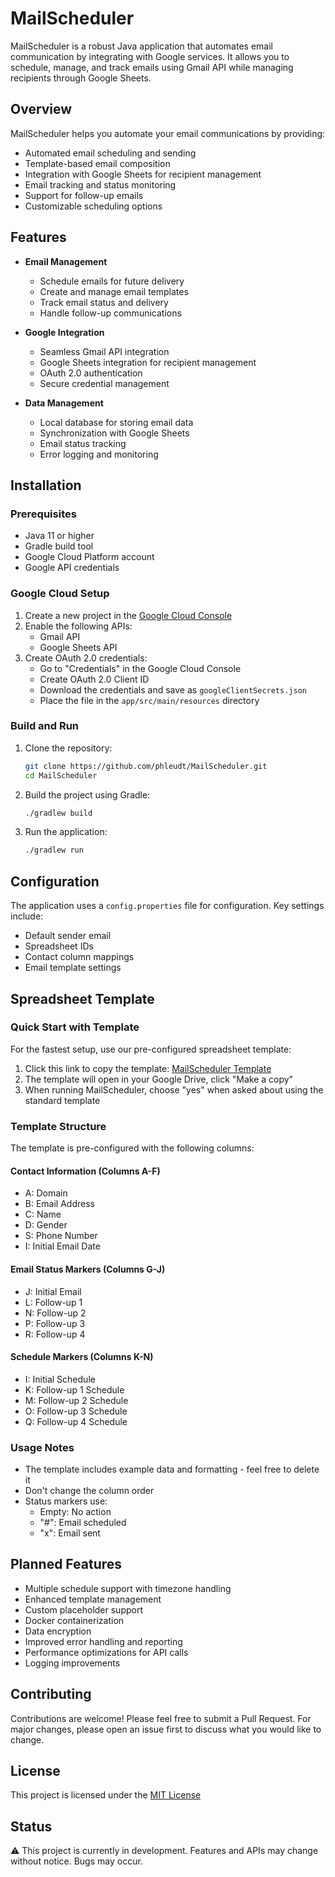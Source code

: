 # MailScheduler

MailScheduler is a robust Java application that automates email communication by integrating with Google services. It allows you to schedule, manage, and track emails using Gmail API while managing recipients through Google Sheets.

## Overview

MailScheduler helps you automate your email communications by providing:
- Automated email scheduling and sending
- Template-based email composition
- Integration with Google Sheets for recipient management
- Email tracking and status monitoring
- Support for follow-up emails
- Customizable scheduling options

## Features

- **Email Management**
   - Schedule emails for future delivery
   - Create and manage email templates
   - Track email status and delivery
   - Handle follow-up communications

- **Google Integration**
   - Seamless Gmail API integration
   - Google Sheets integration for recipient management
   - OAuth 2.0 authentication
   - Secure credential management

- **Data Management**
   - Local database for storing email data
   - Synchronization with Google Sheets
   - Email status tracking
   - Error logging and monitoring

## Installation

### Prerequisites
- Java 11 or higher
- Gradle build tool
- Google Cloud Platform account
- Google API credentials

### Google Cloud Setup

1. Create a new project in the [Google Cloud Console](https://console.cloud.google.com)
2. Enable the following APIs:
   - Gmail API
   - Google Sheets API
3. Create OAuth 2.0 credentials:
   - Go to "Credentials" in the Google Cloud Console
   - Create OAuth 2.0 Client ID
   - Download the credentials and save as `googleClientSecrets.json`
   - Place the file in the `app/src/main/resources` directory

### Build and Run

1. Clone the repository:
   ```bash
   git clone https://github.com/phleudt/MailScheduler.git
   cd MailScheduler
   ```
2. Build the project using Gradle:
   ```bash
   ./gradlew build
   ```

3. Run the application:
   ```bash
   ./gradlew run
   ```

## Configuration
The application uses a `config.properties` file for configuration. Key settings include:
- Default sender email
- Spreadsheet IDs
- Contact column mappings
- Email template settings

## Spreadsheet Template

### Quick Start with Template
For the fastest setup, use our pre-configured spreadsheet template:
1. Click this link to copy the template: [MailScheduler Template](https://docs.google.com/spreadsheets/d/1UjmCckUiKtSDSXxLuncNGIoQGeZhatwn6gCKdnRcdtk/copy)
2. The template will open in your Google Drive, click "Make a copy"
3. When running MailScheduler, choose "yes" when asked about using the standard template

### Template Structure
The template is pre-configured with the following columns:

#### Contact Information (Columns A-F)
- A: Domain
- B: Email Address
- C: Name
- D: Gender
- S: Phone Number
- I: Initial Email Date

#### Email Status Markers (Columns G-J)
- J: Initial Email
- L: Follow-up 1
- N: Follow-up 2
- P: Follow-up 3
- R: Follow-up 4

#### Schedule Markers (Columns K-N)
- I: Initial Schedule
- K: Follow-up 1 Schedule
- M: Follow-up 2 Schedule
- O: Follow-up 3 Schedule
- Q: Follow-up 4 Schedule

### Usage Notes
- The template includes example data and formatting - feel free to delete it
- Don't change the column order
- Status markers use:
    - Empty: No action
    - "#": Email scheduled
    - "x": Email sent

## Planned Features
- Multiple schedule support with timezone handling
- Enhanced template management
- Custom placeholder support
- Docker containerization
- Data encryption
- Improved error handling and reporting
- Performance optimizations for API calls
- Logging improvements

## Contributing
Contributions are welcome! Please feel free to submit a Pull Request. For major changes, please open an issue first to discuss what you would like to change.

## License
This project is licensed under the [MIT License](LICENSE.md)

## Status
⚠️ This project is currently in development. Features and APIs may change without notice. Bugs may occur.